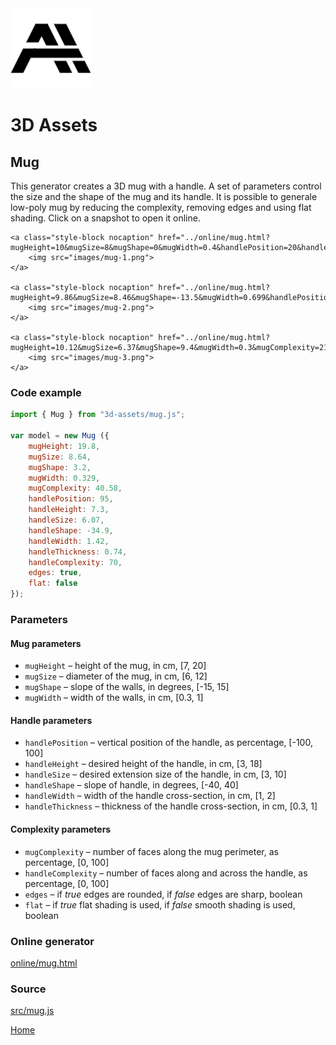 <img class="logo" src="../assets/logo/logo.png">


# 3D Assets


## Mug

This generator creates a 3D mug with a handle. A set of
parameters control the size and the shape of the mug and its
handle. It is possible to generale low-poly mug by reducing
the complexity, removing edges and using flat shading. Click
on a snapshot to open it online.

<p class="gallery">

	<a class="style-block nocaption" href="../online/mug.html?mugHeight=10&mugSize=8&mugShape=0&mugWidth=0.4&handlePosition=20&handleHeight=6&handleSize=7&handleShape=20&handleWidth=1.5&handleThickness=0.6&mugComplexity=70&handleComplexity=70&edges=true&flat=false">
		<img src="images/mug-1.png">
	</a>

	<a class="style-block nocaption" href="../online/mug.html?mugHeight=9.86&mugSize=8.46&mugShape=-13.5&mugWidth=0.699&handlePosition=56&handleHeight=6.9&handleSize=5.66&handleShape=40&handleWidth=1.04&handleThickness=0.76&mugComplexity=89.79&handleComplexity=53.03&edges=true&flat=false">
		<img src="images/mug-2.png">
	</a>

	<a class="style-block nocaption" href="../online/mug.html?mugHeight=10.12&mugSize=6.37&mugShape=9.4&mugWidth=0.3&mugComplexity=21&handlePosition=-100&handleHeight=4.8&handleSize=5.17&handleShape=-40&handleWidth=1.15&handleThickness=0.91&handleComplexity=10&edges=false&flat=true">
		<img src="images/mug-3.png">
	</a>

</p>


### Code example

```js
import { Mug } from "3d-assets/mug.js";

var model = new Mug ({
	mugHeight: 19.8,
	mugSize: 8.64,
	mugShape: 3.2,
	mugWidth: 0.329,
	mugComplexity: 40.58,
	handlePosition: 95,
	handleHeight: 7.3,
	handleSize: 6.07,
	handleShape: -34.9,
	handleWidth: 1.42,
	handleThickness: 0.74,
	handleComplexity: 70,
	edges: true,
	flat: false
});
```


### Parameters

#### Mug parameters

* `mugHeight` &ndash; height of the mug, in cm, [7, 20]
* `mugSize` &ndash; diameter of the mug, in cm, [6, 12]
* `mugShape` &ndash; slope of the walls, in degrees, [-15, 15]
* `mugWidth` &ndash; width of the walls, in cm, [0.3, 1]
	
#### Handle parameters

* `handlePosition` &ndash; vertical position of the handle, as percentage, [-100, 100]
* `handleHeight` &ndash; desired height of the handle, in cm, [3, 18]
* `handleSize` &ndash; desired extension size of the handle, in cm, [3, 10]
* `handleShape` &ndash; slope of handle, in degrees, [-40, 40]
* `handleWidth` &ndash; width of the handle cross-section, in cm, [1, 2]
* `handleThickness` &ndash; thickness of the handle cross-section, in cm, [0.3, 1]

#### Complexity parameters

* `mugComplexity` &ndash; number of faces along the mug perimeter, as percentage, [0, 100]
* `handleComplexity` &ndash; number of faces along and across the handle, as percentage, [0, 100]
* `edges` &ndash; if *true* edges are rounded, if *false* edges are sharp, boolean
* `flat` &ndash; if *true* flat shading is used, if *false* smooth shading is used, boolean
	
	
### Online generator

[online/mug.html](../online/mug.html)

### Source

[src/mug.js](https://github.com/boytchev/assets/blob/main/src/mug.js)

		
<div class="footnote">
	<a href="../">Home</a>
</div>